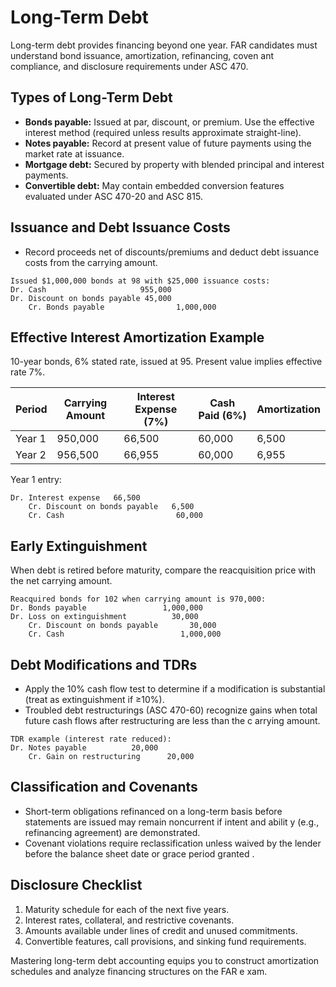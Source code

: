 # Long-Term Debt

Long-term debt provides financing beyond one year. FAR candidates must understand bond issuance, amortization, refinancing, coven
ant compliance, and disclosure requirements under ASC 470.

## Types of Long-Term Debt

- **Bonds payable:** Issued at par, discount, or premium. Use the effective interest method (required unless results approximate
 straight-line).
- **Notes payable:** Record at present value of future payments using the market rate at issuance.
- **Mortgage debt:** Secured by property with blended principal and interest payments.
- **Convertible debt:** May contain embedded conversion features evaluated under ASC 470-20 and ASC 815.

## Issuance and Debt Issuance Costs

- Record proceeds net of discounts/premiums and deduct debt issuance costs from the carrying amount.

```text
Issued $1,000,000 bonds at 98 with $25,000 issuance costs:
Dr. Cash                     955,000
Dr. Discount on bonds payable 45,000
    Cr. Bonds payable                1,000,000
```

## Effective Interest Amortization Example

10-year bonds, 6% stated rate, issued at 95. Present value implies effective rate 7%.

| Period | Carrying Amount | Interest Expense (7%) | Cash Paid (6%) | Amortization |
| --- | --- | --- | --- | --- |
| Year 1 | 950,000 | 66,500 | 60,000 | 6,500 |
| Year 2 | 956,500 | 66,955 | 60,000 | 6,955 |

Year 1 entry:

```text
Dr. Interest expense   66,500
    Cr. Discount on bonds payable   6,500
    Cr. Cash                         60,000
```

## Early Extinguishment

When debt is retired before maturity, compare the reacquisition price with the net carrying amount.

```text
Reacquired bonds for 102 when carrying amount is 970,000:
Dr. Bonds payable                 1,000,000
Dr. Loss on extinguishment          30,000
    Cr. Discount on bonds payable       30,000
    Cr. Cash                          1,000,000
```

## Debt Modifications and TDRs

- Apply the 10% cash flow test to determine if a modification is substantial (treat as extinguishment if ≥10%).
- Troubled debt restructurings (ASC 470-60) recognize gains when total future cash flows after restructuring are less than the c
arrying amount.

```text
TDR example (interest rate reduced):
Dr. Notes payable          20,000
    Cr. Gain on restructuring      20,000
```

## Classification and Covenants

- Short-term obligations refinanced on a long-term basis before statements are issued may remain noncurrent if intent and abilit
y (e.g., refinancing agreement) are demonstrated.
- Covenant violations require reclassification unless waived by the lender before the balance sheet date or grace period granted
.

## Disclosure Checklist

1. Maturity schedule for each of the next five years.
2. Interest rates, collateral, and restrictive covenants.
3. Amounts available under lines of credit and unused commitments.
4. Convertible features, call provisions, and sinking fund requirements.

Mastering long-term debt accounting equips you to construct amortization schedules and analyze financing structures on the FAR e
xam.

